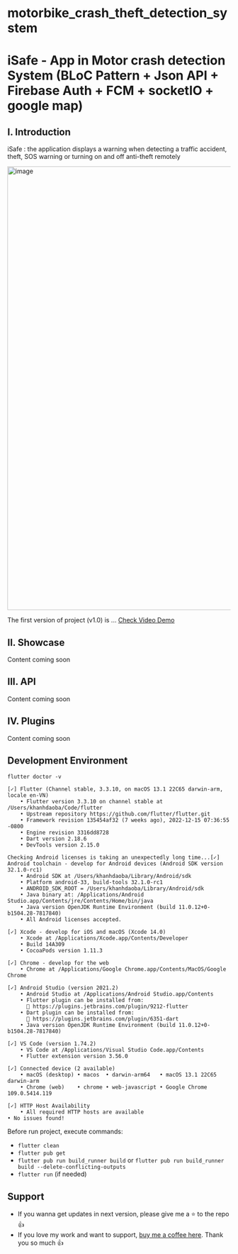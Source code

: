 # motorbike_crash_theft_detection_system

# iSafe - App in Motor crash detection System (BLoC Pattern + Json API + Firebase Auth + FCM + socketIO + google map)

<!-- banner hear -->
<!-- ![Banner](https://) -->

## I. Introduction

iSafe : the application displays a warning when detecting a traffic accident, theft, SOS warning or turning on and off anti-theft remotely

<img width="1000" alt="image" src="https://user-images.githubusercontent.com/64141607/215969873-59874314-044c-44f0-9b92-3ed48285fa14.png">

The first version of project (v1.0) is ...
[Check Video Demo](https://youtu.be/CsQSd-wd0rk)

## II. Showcase

Content coming soon

## III. API

Content coming soon

## IV. Plugins

Content coming soon

## Development Environment

`flutter doctor -v`

```
[✓] Flutter (Channel stable, 3.3.10, on macOS 13.1 22C65 darwin-arm, locale en-VN)
    • Flutter version 3.3.10 on channel stable at /Users/khanhdaoba/Code/flutter
    • Upstream repository https://github.com/flutter/flutter.git
    • Framework revision 135454af32 (7 weeks ago), 2022-12-15 07:36:55 -0800
    • Engine revision 3316dd8728
    • Dart version 2.18.6
    • DevTools version 2.15.0

Checking Android licenses is taking an unexpectedly long time...[✓] Android toolchain - develop for Android devices (Android SDK version 32.1.0-rc1)
    • Android SDK at /Users/khanhdaoba/Library/Android/sdk
    • Platform android-33, build-tools 32.1.0-rc1
    • ANDROID_SDK_ROOT = /Users/khanhdaoba/Library/Android/sdk
    • Java binary at: /Applications/Android Studio.app/Contents/jre/Contents/Home/bin/java
    • Java version OpenJDK Runtime Environment (build 11.0.12+0-b1504.28-7817840)
    • All Android licenses accepted.

[✓] Xcode - develop for iOS and macOS (Xcode 14.0)
    • Xcode at /Applications/Xcode.app/Contents/Developer
    • Build 14A309
    • CocoaPods version 1.11.3

[✓] Chrome - develop for the web
    • Chrome at /Applications/Google Chrome.app/Contents/MacOS/Google Chrome

[✓] Android Studio (version 2021.2)
    • Android Studio at /Applications/Android Studio.app/Contents
    • Flutter plugin can be installed from:
      🔨 https://plugins.jetbrains.com/plugin/9212-flutter
    • Dart plugin can be installed from:
      🔨 https://plugins.jetbrains.com/plugin/6351-dart
    • Java version OpenJDK Runtime Environment (build 11.0.12+0-b1504.28-7817840)

[✓] VS Code (version 1.74.2)
    • VS Code at /Applications/Visual Studio Code.app/Contents
    • Flutter extension version 3.56.0

[✓] Connected device (2 available)
    • macOS (desktop) • macos  • darwin-arm64   • macOS 13.1 22C65 darwin-arm
    • Chrome (web)    • chrome • web-javascript • Google Chrome 109.0.5414.119

[✓] HTTP Host Availability
    • All required HTTP hosts are available
• No issues found!

```

Before run project, execute commands:

- `flutter clean`
- `flutter pub get`
- `flutter pub run build_runner build` or `flutter pub run build_runner build --delete-conflicting-outputs`
- `flutter run` (if needed)

## Support

- If you wanna get updates in next version, please give me a ⭐ to the repo 👍
- If you love my work and want to support, [buy me a coffee here](https://www.facebook.com/daokhanh1102/). Thank you so much 👍
